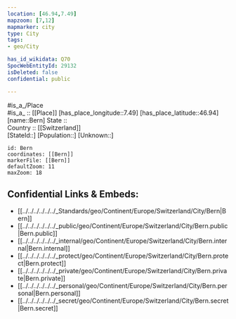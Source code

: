 ```yaml
---
location: [46.94,7.49] 
mapzoom: [7,12] 
mapmarker: city 
type: City
tags:
- geo/City

has_id_wikidata: Q70 
SpocWebEntityId: 29132
isDeleted: false
confidential: public

---
```

#is_a_/Place  
#is_a_ :: [[Place]] 
[has_place_longitude::7.49] 
[has_place_latitude::46.94] 
[name::Bern] 
State ::  
Country :: [[Switzerland]]  
[StateId::] 
[Population::] 
[Unknown::] 


```leaflet
id: Bern
coordinates: [[Bern]] 
markerFile: [[Bern]] 
defaultZoom: 11 
maxZoom: 18
```


## Confidential Links & Embeds: 
- [[../../../../../../_Standards/geo/Continent/Europe/Switzerland/City/Bern|Bern]] 
- [[../../../../../../_public/geo/Continent/Europe/Switzerland/City/Bern.public|Bern.public]] 
- [[../../../../../../_internal/geo/Continent/Europe/Switzerland/City/Bern.internal|Bern.internal]] 
- [[../../../../../../_protect/geo/Continent/Europe/Switzerland/City/Bern.protect|Bern.protect]] 
- [[../../../../../../_private/geo/Continent/Europe/Switzerland/City/Bern.private|Bern.private]] 
- [[../../../../../../_personal/geo/Continent/Europe/Switzerland/City/Bern.personal|Bern.personal]] 
- [[../../../../../../_secret/geo/Continent/Europe/Switzerland/City/Bern.secret|Bern.secret]] 

